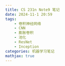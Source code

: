 ```yaml
---
title: CS 231n Note9 笔记
date: 2024-11-1 20:59
tags:
    - 卷积神经网络
    - CNN
    - 膨胀卷积
    - 池化
    - ResNet
    - Inception
categories: 机器学习笔记
mathjax: true
---
```


<head>
    <script src="https://cdn.mathjax.org/mathjax/latest/MathJax.js?config=TeX-AMS-MML_HTMLorMML" type="text/javascript"></script>
    <script type="text/x-mathjax-config">
        MathJax.Hub.Config({
            tex2jax: {
            skipTags: ['script', 'noscript', 'style', 'textarea', 'pre'],
            inlineMath: [['$','$']],

			displayMath: [['$$', '$$']]

            }
        });
    </script>
</head>

由于Note8只是一些实践性的示例，于是跳过，接下来正式进入激动人心的CNN章节
## Architecture Overview
在学习CNN之前，需要说明的一点是，不同于之前我们学习的神经网络，CNN假设输入的数据全部为图像，从而以这个假设为依据，构建了一些很奇妙的特性，使得整个网络更加准确和高效。

回忆一般的神经网络，它们以一个数据向量作为输入，并且通过一系列隐藏层转换这个向量，最终得到一个得分向量从而将其归类。其中每一层由若干个神经元构成，并且层与层之间采用全连接的方式，层内的神经元互相独立，不连接。然而这种结构对于图像数据表现并不算很优秀。

于是我们把神经元“3D”化，即使其更符合输入数据原有尺寸的特点。在CNN中，每一层的神经元按三个维度排列（宽度$W$,高度$H$,深度$D$）。并且每一个神经元只按特定的规则与输入数据的一部分相连，不采用全连接的方式。直观来讲，CNN中的层将一个3D形状的输入通过一些可微函数转换成一个3D形状的输出。
![](/assets/CS-231n-7/1.png)
## ConvNet Layers
一个卷积神经网络（CNN）通常由三种主要的层结构构成：卷积层(Convolutional Layer)，池化层(Pooling Layer)，全连接层(Fully-Connected Layer)。例如，一个CNN可能结构如图：($INPUT\rightarrow CONV\rightarrow RELU\rightarrow POOL\rightarrow FC$)。

其中每层的功能简述如下：
+ 输入层：接收一个三维的输入矩阵（长$\times$宽$\times$三色数值）。

+ 卷积层： 每个神经元会与输入中的一部分相连并计算点乘，，最终一个卷积层会输出一个长高与输入一致或略少，深度为$filter$数量的三维矩阵。

+ RELU层：和全连接层类似，卷积层后的RELU也作为激活层存在，它对卷积层的输出执行$\max(0,x)$函数实现非线性。

+ 池化层：池化层的主要功能就是通过一些固定的函数为前面的输出执行降采样，例如接收一个$32\times 32 \times 12$的输入，输出$16\times 16\times 12$。

+ 全连接层：和之前神经网络中的全连接层类似，接受前面处理过的数据并计算出得分向量从而进行分类。

其中需要注意的是，一般来说，只有卷积层和全连接层中含有参数需要训练，RELU层和池化层仅为实现固定函数，其中不含有参数。
### Convolutional Layer

卷积层是CNN的关键。

一个卷积层是由若干个可学习的滤波器(filter)构成的。每个滤波器很小(远小于接收数据的大小)。

例如，一个典型的滤波器大小就是$5\times 5\times 3$(宽高各5像素，3是每个像素中的RGB值)，但它通过在宽度和高度上的滑动，对整个图像进行计算，每次只计算在输入数据上覆盖到的点乘，最终生成一张二维的图片，宽高略小于或等于原图大小，反映出滤波器在各个位置“看到的”特征。

在一层中会含有若干个这样的滤波器（比如典型的12个），然后将每个滤波器生成的二维数据按深度叠在一起，最终得到一个深度等于滤波器数量的三维输出数据。

抽象地讲，这种做法的好处在于，滤波器可以注意到一些全连接层无法注意到的特征，比如若输入图像的一部分与滤波器的方向高度一致，那么在输出图像上，这部分对应的点就会呈现出极高的数值，表示这种特征被滤波器观察到了。

**Local Connectivity**

在一些巨大的图像中采用全连接层是不现实的，于是我们让每个神经元只连接输入的一部分来生成输出，于是每个输出的数据不在由输入的全部决定，而是只由输入的一部分决定。我们将这种特性定量描述，即每一个输出的数据对应了多少的输入数据（与它们有关）称作这一层神经元的感受野($Receptive~Field$)。

对于只有一层的卷积网络来说，感受野就是滤波器长宽的大小，比如一层由$5\times 5\times 3$的滤波器构成的层感受野就是$5\times 5$，至于为什么与深度无关，因为深度是一个不可调的参数，它只能与输入的深度相同。

而对于多个卷积层来说就不是这样，比如经过三层的$3\times 3$神经元，那个输出中一个像素点就与输入中$7\times 7$的区域有关，感受野就是$7\times 7$。
对于感受野的大小，有一个计算公式，但是之后讲到相关参数的时候再提。

**Spatial Arrangement**

在上面我们已经看到，一个滤波器的各项参数会很大的影响输出的尺寸，于是我们接下来介绍控制输出大小的三个超参数。
1. *深度(Depth):* 即滤波器的数量，我们上文提到，每个滤波器会生成一张二维的图片，于是我们可以直观地看到输出数据的深度仅与滤波器的数量有关。

2. *步长(Stride):* 我们提到，滤波器通过在图像的宽度和高度上“滑动”来生成一张二维图片，于是很自然的滑动的步长就会影响输出图片的大小。

3. *零填充(Zero-padding):* 只通过之前的描述可能会有些疑惑，即当滤波器滑动到图片的边缘时，它便无法继续滑动，从而应当会使得输出的数据在宽和高上都略小于输入的数据。这时，我们就可以通过在边缘填充0数据来使滤波器继续滑动从而保持输入输出数据在大小上一致。

*符号规约：* 一般来说我们使用$W$表示输入尺寸（注意这里表示的是宽或高的尺寸，一般来说我们认为它们是相等的）。用$F$表示神经元感受野的大小（即尺寸）。用$S$表示步长，用$P$表示在边缘上零填充的宽度。

于是我们可以得到一个输出尺寸$W'$与上述变量之间的关系：
$$W' = \frac{W-F+2P}{S} + 1$$
这里面有两个注意点：
一个是为了确保输出尺寸与输入尺寸相等，我们可以简单地计算出我们需要的零填充数目为$\frac{F-1}{2}$，这是$S=1$时的状态，当$S$更大时保持输出尺寸不变就没有意义了，因为这会输出很多0。

第二个就是需要注意公式中分式必须能被整除，这是因为若不能被整除，则表示在这个步长下，神经元的连接就是不对称的（比如左边的局部可以从边缘开始，但最右端由于步长的限制就不行了）。

**Parameter Sharing**：虽然这部分很显然，但还是记一下：若我们像全连接层那样为每一个局部（即每一个输出像素点）都分配一个神经元，那么参数量就会变得极其巨大（$|param| = W'^2D$，于是我们在大部分情况下，都会让同一层的神经元共享参数（简单来说，就是在滑动的过程中不改变参数）。

另外，如果我们对每一层都共享参数，那么卷积层所做的操作，就可以被看作是神经元权重和输入数据的卷积，这也是名字的由来。

再另外，还是有部分情况我们不能使用参数共享，比如输入的图像具有特殊的结构（如中心化），我们可能需要在正面和侧面提取不同的特征（人脸的眼睛头发等）。这时，就可以不在全部参数共享，而是将图像分为不同部分，相同部分共享参数。

实际应用中，一个常见的设置就是$F=3,S=1,P=1$。下面是一个可视化演示：
![](/assets/CS-231n-7/2.png)
***************************
**Implementation as Matrix Multiplication**
在实际应用中，我们也会采用高效地向量化操作来加速卷积层的前向传播。

我们一般会将输入数据的局部（每次计算的）展开为列向量。比如输入$[277\times 227\times 3]$的图像，我们使用大小为$[11\times 11\times 3]$的滤波器，那么我们就会将输入矩阵转换为一系列长度为$11\times 11\times 3=363$的列向量。假设滤波器的步长为4，不使用零填充，那么输出大小$W' = 55$，于是我们知道输出的2维图片像素量为$55\times 55=3025$，因此我们应当将输入矩阵展开为$[363\times 3025]$的矩阵$X_{col}$，我们将这个操作成为`im2col`。

另外为了适配尺寸，我们还需要将滤波器转化为一个矩阵，假设我们有$96$个滤波器，那么我们需要将每个滤波器展开成行向量，最终得到一个$[96\times 363]$的矩阵$W_{row}$。

于是现在我们可以通过`np.dot(W_row, X_col)`方便地计算出输出矩阵，它的大小为$[96\times 3025]$，最后我们还需要将其`reshape`成本应有的形状$[55\times 55\times 96]$，于是就完成了一次前向传播。

这种方法优缺点都很明显，优点就是可以通过向量操作大幅加速计算过程，缺点就是由于卷积操作实际上在滑动的过程中会经历很多重复的像素点，`im2col`操作会极大地占用内存空间。但是，`im2col`操作还可以用于池化操作上，等下会提到。

**Backpropagation**
讲义中略过了，但我觉得这是挺重要的，于是我们来用一个小的例子演示一下。
```python
# backpropagation
Input = np.random.randn(32, 32)
filt = np.random.randn(3,3) #步长为1，采用1格零填充
X_col = np.pad(Input, pad_width=1, mode='constant', constant_values=0)
Out = .........

dfilt = np.zeros((3, 3))
dfilt[0, 0] = Input[0:30, 0:30] * out[1:31, 1:31]
dfilt[0, 1] = Input[0:30, 0:31] * out[1:31, 0:31]
dfilt[0, 2] = Input[0:30, 1:31] * out[1:31, 0:30]
......
```

**1×1 convolution**
这是经常被误解的一点，认为当filter大小为$1\times 1$时就是相当于矩阵数乘，但实际并非如此，需要注意到卷积操作有深度，因此如此的卷积实际上是对每个点进行对深度的点乘。

**Dilated convolutions**
膨胀卷积。在正常的卷积中，我们一般只根据滤波器对相邻的局部区域进行点乘，但是膨胀卷积提出了一种新的想法。即对不相邻的区域进行点乘，在膨胀卷积中，我们引入一个超参数$dilation$膨胀率，即局部区域中点之间的距离。
举个例子，假设我们有一个$3\times 3$的滤波器，若是在$dilation=1$的情况下，即正常卷积，那么计算为：
```python
# dilation = 1
out[x,y] = 0
for i  in range(3):
	for j in range(3):
		out[x,y] += fil[i,j] * inp[x+i,y+j]
```
而当$dilation=2$时，计算方式如下：
```python
# dilation = 2
out[x,y] = 0
for i in range(3):
	for j in range(3):
		out[x,y] = fil[i,j] * inp[x+i*2,y+j*2]
```
同时我们还要补充一点，就是膨胀卷积在滤波器大小相同的情况下，会极大的增加有效感受野。

在此我们补充多层卷积后一个输出像素点的感受野公式：
首先是标准卷积：
$$r_n = r_{n-1} + \left(k-1\right)\prod_{i=1}^{n-1}s_i$$
其中$r_i$是第$i$层后的感受野大小，$k$是滤波器大小，$s_i$是第$i$层的步长。
然后是膨胀卷积：
$$r_n = r_{n-1} + \left(k'-1\right)\prod_{i=1}^{n-1}s_i$$
这个公式形式上与标准卷积类似，但是需要注意，$k'= k + (k-1)(dilation-1)$表示膨胀卷积核的感受野大小。

### Pooling Layer

池化层是为了减少参数量以及防止过拟合所设置的，对卷积后的数据进行降采样操作的层。
它独立地处理每个深度下的2维数据矩阵，一般采用$\max$函数来缩小数据大小。最常见的形式是，类似于卷积层中的描述，采用$2\times 2$的滤波器和2的步长，对每次滑动应用一次对四个变量的$\max$函数，最后得到一个$\frac{1}{4}$大小的数据，丢弃了1$75\%$的激活数据。

**Backpropagation**
回忆之前讲过的对$\max$操作的求梯度运算，我们可以知道$\max$操作只对最大的值传递梯度，于是我们可以再前向传播的过程中记录下最大值的索引，以便在反向传播时高效地运算梯度。

**Getting rid of pooling**
这里提出了一种畅想，在之后的CNN中，我们也许可以不再采用池化层来降采样，转而使用重复的卷积层来减小数据的大小（通过加大步长等等）。实际上，这种操作在训练一些生成式模型时很有用，比如VAEs,GANs等等，它们使用了很少或者没使用池化层。

### Normalization Layer

这是一个神奇的层，它对接收到的数据进行归一化操作，用以模拟大脑的抑制作用，然而这种层已经逐渐不被使用，因为实践表明，它几乎不会提升模型的性能。
### Fully-Connected Layer

老熟人全连接层又来了，其实这层与前面讲过的全连接层并无差异，它只是为了将卷积好的数据转化为得分向量
### Converting Fully-Connected Layers to Convolutional Layers

实际上卷积层和全连接层是可以互相转换的。

卷积层向全连接层的转换比较复杂，我们将整个矩阵作为一个输入，并且使用对应卷积核区域的局部矩阵（即其余部分全为0）与它点乘，最后合成一个输出图像（这部分没看懂，但也不重要，大概意思就是这个）。

全连接层向卷积层的转换就较为简单，我们只需设置$K$（$K$为全连接层大小）个与输入大小相同的卷积核，便会输出一个$1\times 1\times K$的矩阵，与全连接层效果相同。

另外，将全连接层转换为卷积层也有别的好处，比如在输出大小为$224\times 224\times 3$时，我们通过一系列卷积层和五个池化层输出一个大小为$7 \times 7\times 512$的矩阵。此时我们将全连接层转换为一个$K=4096$的等价卷积层，我们同样可以得到一个$1\times 1\times 4096$的输出，并最终得到一个$1\times 1\times C$的得分向量。

并且如果我们加大输入尺寸，比如我们将输入矩阵大小提升为$384\times 384\times 3$。那么通过同上的卷积和池化，我们可以得到一个$12\times 12\times 512$的矩阵，此时将全连接层转化为卷积层的优势就显现了出来，我们可以继续对这个矩阵进行前向传播（全连接层不行），并最终得到一个$6\times 6\times C$的得分矩阵。

因此将全连接层转化为卷积层之后，我们在提升图像大小后不必再更改模型或对图像的不同部分总共计算36次（上例），我们可以直接得到这36个局部图像的得分，并且最后可以对每一个深度去平均作为最终的得分向量。

讲义中还提到一种在不更改模型减小缩小比例（上例为32）大小的方法，具体就不赘述了，核心思想就是错位应用两次模型。
## ConvNet Architectures

一般来说，在一个CNN中，有三（四）种层：卷积层(CONV)，池化层(POOL)，全连接层(FC)（激活层(RELU)）。接下来我们将会学习CNN中这几种层的排布。
### Layers Patterns

简而言之，一般化的CNN结构如下
$$INPUT\rightarrow[[CONV\rightarrow RELU]*N\rightarrow POOL(?)]*M\rightarrow[FC\rightarrow RELU]*K\rightarrow FC$$
通常来说，在构建卷积神经网络时，我们会取值$0\le N \le 3,M\ge 0,0\le K<3$

讲义中还有一些使用如此结构的解释，比如说，我们在池化层之前会循环使用几次卷积，激活层的组合，这通常是为了在降采样之前更好地提取特征。

*Prefer aa stack of  small filters*
我们可能会感到纠结，在感受野相同的情况下，究竟是选择多个小滤波器，还是选择一个大滤波器。其实这个问题是显然的。
首先，在感受野相同的情况下，例如一层$7\times 7$和三层$3\times 3$，他们都提供$7\times 7$ 的感受野，但是一层的卷积实际上仍然是线性的，然而三层的卷积就使得整个函数不再线性，从而具有更强的表达能力(more expressive)。
其次多层小滤波器的参数量往往更小，仍然以上面为例，三层小滤波器的参数量为$3\times D\times (3\times 3\times D) = 27D^2$，而一层大滤波器有着$D\times (7\times 7\times D) = 49D^2$参数，于是我们更应当选择多层小滤波器。

**Recent Departures**
坠新的研究表明，如上所述的线性排列的层结构事实上表现并非最佳。而采用残差连接方式的$ResNet$或是引入$Inception$层的$Inception-architecture$表现更好。

**In practice**
这部分没看懂，翻译过来就是不管如何，在绝大部分情况下，实践中我们只需要参考在ImageNet中表现最好的预训练模型并拿过来微调即可。
### Layer Sizing Patterns

这部分主要讲了一些注意事项：
1. 输入层接收的图像的宽高应当能被2多次整除以便于1池化
2. 卷积层应当使用较小的卷积核(如$3\times 3,5\times 5$)，并使用1为步长并可以使用$P=\frac{F-1}{2}$来维持数据大小不变。另外，若不得不使用大型卷积核，也应只在第一层中使用。
3. 在池化层中，我们一般采用$F=2, S=2$的最大值池化，另外一种不常见的池化方式是采用$F=3,S=2$的参数，这种池化方式需要使用0填充。此外，池化核大小不应超过3，因为这会导致损失过多的信息，使模型性能极大幅度下降。

以上方案是理想情况，我们总会使用零填充保持输入输出大小不变，这是很令人省心的。然而在实际情况下，我们还会遇到输出大小减少的情况，此时，我们就需要监视跟踪数据的大小变化防止出现意料之外的情况。

*为什么使用1为步幅*

小步幅在实际情况中效果较好，我们应当将降采样的任务交给池化层。

*为什么使用零填充*

保持边缘信息不被一次次缩小的输出丢失。

*Compromising based on memory constriants*
由于在神经网络的训练中，我们需要保存正向传播的中间值以便于计算反向传播的梯度。因此卷积层的中间结果可能会极其消耗内存。所以实际上，我们会在第一层对内存消耗进行妥协，采用更大的滤波器以及步长。

### Case Studies

一堆论文，是一些很高效的改进后CNN模型。
可以日后学习，讲义中给出了链接。
### Computational Considerations
这部分主要讲了消耗内存（显存）的~~三巨头~~三大来源：
1. 激活值以及其梯度的中间计算结果，这是需要用在反向传播中的。
2. 参数矩阵，由于我们可能还应用了比如RMSProp,Adam等方法更新参数，这部分占用的内存通常需要翻三倍。
3. 杂项内存，图像，预处理后图像等等。